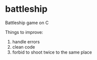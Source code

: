 # battleship

Battleship game on C

Things to improve:

1. handle errors
2. clean code
3. forbid to shoot twice to the same place
